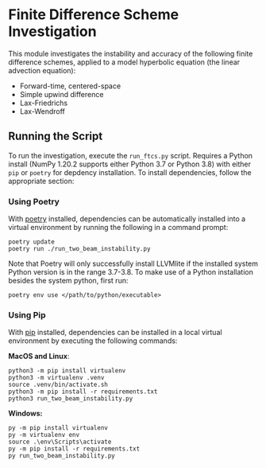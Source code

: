 # Finite Difference Scheme Investigation

This module investigates the instability and accuracy of the following finite difference schemes, applied to a model hyperbolic equation (the linear advection equation):

- Forward-time, centered-space
- Simple upwind difference
- Lax-Friedrichs
- Lax-Wendroff

## Running the Script

To run the investigation, execute the `run_ftcs.py` script. Requires a Python install (NumPy 1.20.2 supports either Python 3.7 or Python 3.8) with either `pip` or `poetry` for depdency installation. To install dependencies, follow the appropriate section:

### Using Poetry

With [poetry](https://python-poetry.org/) installed, dependencies can be automatically installed into a virtual environment by running the following in a command prompt:

```
poetry update
poetry run ./run_two_beam_instability.py
```

Note that Poetry will only successfully install LLVMlite if the installed system Python version is in the range 3.7-3.8. To make use of a Python installation besides the system python, first run:

```
poetry env use </path/to/python/executable>
```

### Using Pip

With [pip](https://pypi.org/project/pip/) installed, dependencies can be installed in a local virtual environment by executing the following commands:

**MacOS and Linux**:


```
python3 -m pip install virtualenv
python3 -m virtualenv .venv
source .venv/bin/activate.sh
python3 -m pip install -r requirements.txt
python3 run_two_beam_instability.py
```

**Windows:**

```
py -m pip install virtualenv
py -m virtualenv env
source .\env\Scripts\activate
py -m pip install -r requirements.txt
py run_two_beam_instability.py
```